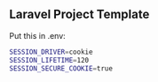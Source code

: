 ## Laravel Project Template

Put this in .env:

```bash
SESSION_DRIVER=cookie
SESSION_LIFETIME=120
SESSION_SECURE_COOKIE=true  
```
